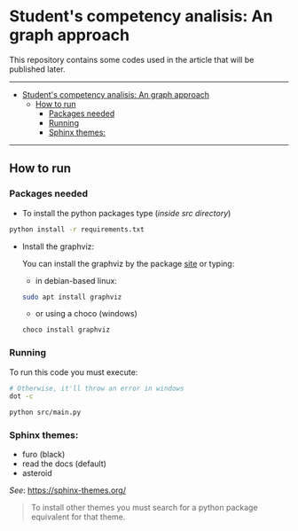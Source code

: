 # Student's competency analisis: An graph approach

This repository contains some codes used in the article that will be published later.

---

- [Student's competency analisis: An graph approach](#students-competency-analisis-an-graph-approach)
  - [How to run](#how-to-run)
    - [Packages needed](#packages-needed)
    - [Running](#running)
    - [Sphinx themes:](#sphinx-themes)

----

## How to run

### Packages needed

* To install the python packages type (*inside src directory*)
```bash
python install -r requirements.txt
```
* Install the graphviz:

  You can install the graphviz by the package [site](https://graphviz.org/download/) or typing:
  * in debian-based linux:
  ```bash
  sudo apt install graphviz
  ```
  * or using a choco (windows)
  ```bash
  choco install graphviz
  ```


### Running
To run this code you must execute:
```bash
# Otherwise, it'll throw an error in windows
dot -c

python src/main.py
```


### Sphinx themes:
- furo (black)
- read the docs (default)
- asteroid

*See*: https://sphinx-themes.org/

> To install other themes you must search for a python package equivalent for that theme.